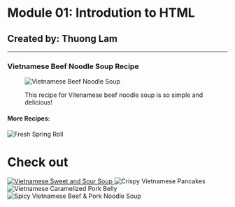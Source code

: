 <!DOCTYPE html>
<html>
<body>
    <h1>Module 01: Introdution to HTML </h1>
    <h2>Created by: Thuong Lam </h2>
    <hr>
		<h3>Vietnamese Beef Noodle Soup Recipe</h3>
		<figure>
			<img src="https://www.google.com/search?q=vietnamese+beef+noodle+soup+recipe&tbm=isch&ved=2ahUKEwj81bSa95PuAhWC154KHSD4BJgQ2-cCegQIABAA&oq=viebeef+noodle+soup+recipe&gs_lcp=CgNpbWcQARgAMgYIABAHEB4yCAgAEAgQBxAeUJxSWOdYYINuaABwAHgAgAEriAF_kgEBM5gBAKABAaoBC2d3cy13aXotaW1nwAEB&sclient=img&ei=QUv8X7yxEoKv-wSg8JPACQ&bih=549&biw=741&rlz=1C1GCEB_enUS935US935#imgrc=X2UfESph5XGOZM" 
      alt="Vietnamese Beef Noodle Soup" title="Vietnamese Beef Noodle Soup" />
      <a href="https://kitchen.nine.com.au/recipes/easy-vietnamese-beef-noodle-soup-pho/5dbe09f8-6a8f-4225-975d-8848425dcff6" target="blank"> </a>
		<p>
				<figcaption>
					This recipe for Vitenamese beef noodle soup is so simple and delicious!
				</figcaption>
		</p>
      </figure>
		<h4>More Recipes:</h4>
		<p>
			<img src="https://www.google.com/search?q=spring+roll+recipe&tbm=isch&ved=2ahUKEwjkxO7e_5PuAhXPgZ4KHU3ABMYQ2-cCegQIABAA&oq=spring+roll+recipe&gs_lcp=CgNpbWcQAzICCAAyBAgAEB4yBAgAEB4yBAgAEB4yBAgAEB4yBAgAEB4yBAgAEB4yBAgAEB4yBAgAEB4yBAgAEB5QnyFYnCxg4S1oAHAAeACAATCIAbMCkgEBN5gBAKABAaoBC2d3cy13aXotaW1nwAEB&sclient=img&ei=NFT8X-TaFM-D-gTNgJOwDA&bih=549&biw=741#imgrc=DraOg6OALrsMDM" 
      alt="Fresh Spring Roll" title="Fresh Spring Roll" />
      <h1>Check out <a href="https://tastesbetterfromscratch.com/fresh-spring-rolls/" target="blank"> </h1>
			<img src="https://www.google.com/search?q=vietnamese+sour+soup+canh+chua&tbm=isch&ved=2ahUKEwjekaLi_5PuAhXVnJ4KHRINAO4Q2-cCegQIABAA&oq=vietnamese+sour+&gs_lcp=CgNpbWcQARgBMgQIABATMgQIABATMgQIABATMgQIABATMgQIABATMgQIABATMggIABAIEB4QEzIICAAQCBAeEBMyCAgAEAgQHhATMggIABAIEB4QEzoECAAQQzoCCAA6BAgAEB5Qju4LWL-vDGDNxQxoA3AAeACAAVCIAbYIkgECMjCYAQCgAQGqAQtnd3Mtd2l6LWltZ7ABAMABAQ&sclient=img&ei=O1T8X56IHdW5-gSSmoDwDg&bih=549&biw=741#imgrc=CGP5nmP1W8rIwM" 
      alt="Vietnamese Sweet and Sour Soup" title="Vietnamese Sweet and Sour Soup" />
      <a href="http://atasteofjoyandlove.com/vietnamese-sweet-and-sour-soup-canh-chua/" target="blank"> </a>
			<img src="https://www.google.com/search?q=vietnamese+pancake&tbm=isch&ved=2ahUKEwjc4vHEgJTuAhUVqZ4KHYmxD7oQ2-cCegQIABAA&oq=vietnamese+pan&gs_lcp=CgNpbWcQARgAMgIIADICCAAyBAgAEB4yBAgAEB4yBAgAEB4yBAgAEB4yBAgAEB4yBAgAEB4yBAgAEB4yBAgAEB46BAgAEENQy6ENWPu1DWD1yQ1oAHAAeACAAWWIAc4FkgEEMTMuMZgBAKABAaoBC2d3cy13aXotaW1nwAEB&sclient=img&ei=ClX8X9y1EpXS-gSJ477QCw&bih=549&biw=741#imgrc=o0wiBhNLgu4R7M" 
      alt="Crispy Vietnamese Pancakes" title="Crispy Vietnamese Pancakes" />
      <a href="https://www.taste.com.au/recipes/crispy-vietnamese-pancakes/7dd0062e-93a1-4733-8ea7-1a390f64d8c2" target="blank"> </a>
      <img src="https://www.google.com/search?q=vietnamese+braised+pork+belly&tbm=isch&ved=2ahUKEwjxu76vgZTuAhXHgZ4KHTrsB_MQ2-cCegQIABAA&oq=vietnamese+braised+&gs_lcp=CgNpbWcQARgCMgIIADIECAAQHjIECAAQHjIECAAQHjIECAAQHjIECAAQHjIECAAQHjIECAAQHjIECAAQHjIECAAQHjoECAAQQ1CHzgdY0vwHYMqbCGgAcAB4AIABRIgB-QaSAQIxOZgBAKABAaoBC2d3cy13aXotaW1nwAEB&sclient=img&ei=6VX8X7GjNMeD-gS62J-YDw&bih=549&biw=741#imgrc=hTIfZ1PNg_pLYM" 
      alt="Vietnamese Caramelized Pork Belly" title="Vietnamese Caramelized Pork Belly" />
      <a href="https://delightfulplate.com/vietnamese-caramelized-pork-belly-thit-kho-tau/" target="blank"> </a>
      <img src="https://www.google.com/search?q=vietnamese+bun+bo+hue&tbm=isch&ved=2ahUKEwiM55fwgZTuAhWWiZ4KHawhB7MQ2-cCegQIABAA&oq=vietnamese+bun+&gs_lcp=CgNpbWcQARgAMgQIABATMgQIABATMgQIABATMgQIABATMgQIABATMgQIABATMgQIABATMgQIABATMgQIABATMgQIABATOgYIABAeEBM6AggAOgQIABAeUPCJB1iOsgdgldIHaAFwAHgAgAHeAYgBlQiSAQYyMC4wLjGYAQCgAQGqAQtnd3Mtd2l6LWltZ8ABAQ&sclient=img&ei=cVb8X8zqIJaT-gSsw5yYCw&bih=549&biw=741#imgrc=eu5Xie_s0QoSgM" 
      alt="Spicy Vietnamese Beef & Pork Noodle Soup" title="Spicy Vietnamese Beef & Pork Noodle Soup" />
      <a href="https://www.hungryhuy.com/bun-bo-hue-recipe/" target="blank"> </a>
		</p>
</body>
</html>
